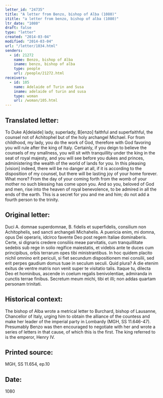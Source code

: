 ```yaml
---
letter_id: "24735"
title: "A letter from Benzo, bishop of Alba (1080)"
ititle: "a letter from benzo, bishop of alba (1080)"
ltr_date: "1080"
draft: false
type: "letter"
created: "2014-03-04"
modified: "2014-03-04"
url: "/letter/1034.html"
senders:
  - id: 21272
    name: Benzo, bishop of Alba
    iname: benzo, bishop of alba
    type: people
    url: /people/21272.html
receivers:
  - id: 105
    name: Adelaide of Turin and Susa
    iname: adelaide of turin and susa
    type: woman
    url: /woman/105.html
---
```

<h2> Translated letter:</h2>To Duke A[delaide] lady, superlady, B[enzo] faithful and superfaithful, the counsel not of Achitophel but of the holy archangel Michael.  For from childhood, my lady, you do the work of God, therefore with God favoring you will rule after the king of Italy.  Certainly, if you deign to believe the counsels of my smallness, you will sit with tranquillity under the king in the seat of royal majesty, and you will see before you dukes and princes, administering the wealth of the world of lands for you.  In this pleasing [vision] indeed, there will be no danger at all, if it is according to the disposition of my counsel, but there will be lasting joy of your home forever.  What more?  From the day of your coming forth from the womb of your mother no such blessing has come upon you.  And so you, beloved of God and men, rise into the heaven of royal benevolence, to be admired in all the ends of the earth.  This is a secret for you and me and him; do not add a fourth person to the trinity.
<h2 class="mt-4"> Original letter:</h2>Duci A. domnae superdomnae, B. fidelis et superfidelis, consilium non Achitophelis, sed sancti archangeli Michahelis.  A puericia enim, mi domna, opus Dei operaris, idcirco favente Deo post regem Italiae dominaberis.  Certe, si dignaris credere consiliis meae parvitatis, cum tranquillitate sedebis sub rege in solio regifice maiestatis, et videbis ante te duces cum principibus, orbis terrarum opes tibi ministrantibus.  In hoc quidem placito nichil omnino erit periculi, si fiet secundum dispositionem mei consilii, sed erit perpes gaudium domus tuae in seculum seculi.  Quid plura?  A die etenim exitus de ventre matris non venit super te visitatio talis.  Itaque tu, dilecta Deo et hominibus, ascende in coelum regalis benivolentiae, admiranda in cunctis terrae finibus.  Secretum meum michi, tibi et illi; non addas quartam personam trinitati.
<h2 class="mt-4"> Historical context:</h2>The bishop of Alba wrote a metrical letter to Burchard, bishop of Lausanne, Chancellor of Italy, urging him to obtain the alliance of the countess and make her leader of the imperial party in Lombardy (MGH, SS 11.646-47).  Presumably Benzo was then encouraged to negotiate with her and wrote a series of letters in that cause, of which this is the first.  The king referred to is the emperor, Henry IV.
<h2 class="mt-4"> Printed source:</h2>MGH, SS 11.654, ep.10
<h2 class="mt-4"> Date:</h2>1080